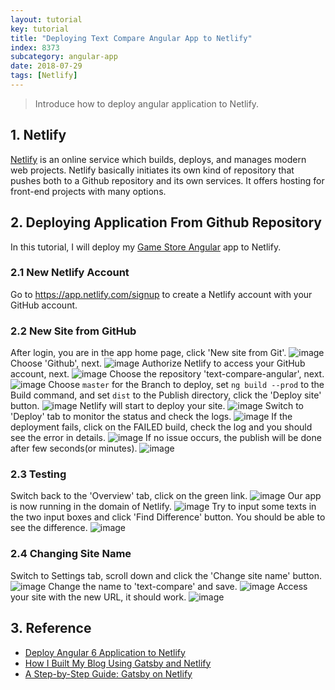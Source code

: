 ```yaml
---
layout: tutorial
key: tutorial
title: "Deploying Text Compare Angular App to Netlify"
index: 8373
subcategory: angular-app
date: 2018-07-29
tags: [Netlify]
---
```


> Introduce how to deploy angular application to Netlify.

## 1. Netlify
[Netlify](https://www.netlify.com/) is an online service which builds, deploys, and manages modern web projects.  Netlify basically initiates its own kind of repository that pushes both to a Github repository and its own services. It offers hosting for front-end projects with many options.

## 2. Deploying Application From Github Repository
In this tutorial, I will deploy my [Game Store Angular](https://github.com/jojozhuang/game-store-angular) app to Netlify.
### 2.1 New Netlify Account
Go to https://app.netlify.com/signup to create a Netlify account with your GitHub account.
### 2.2 New Site from GitHub
After login, you are in the app home page, click 'New site from Git'.
![image](/assets/images/frontend/2773/app.png)
Choose 'Github', next.
![image](/assets/images/frontend/2773/newsite.png)
Authorize Netlify to access your GitHub account, next.
![image](/assets/images/frontend/2773/authorize.png)
Choose the repository 'text-compare-angular', next.
![image](/assets/images/frontend/2773/repository.png)
Choose `master` for the Branch to deploy, set `ng build --prod` to the Build command, and set `dist` to the Publish directory, click the 'Deploy site' button.
![image](/assets/images/frontend/2773/options.png)
Netlify will start to deploy your site.
![image](/assets/images/frontend/2773/inprogress.png)
Switch to 'Deploy' tab to monitor the status and check the logs.
![image](/assets/images/frontend/2773/monitor.png)
If the deployment fails, click on the FAILED build, check the log and you should see the error in details.
![image](/assets/images/frontend/2773/errorlog.png)
If no issue occurs, the publish will be done after few seconds(or minutes).
![image](/assets/images/frontend/2773/published.png)
### 2.3 Testing
Switch back to the 'Overview' tab, click on the green link.
![image](/assets/images/frontend/2773/overview.png)
Our app is now running in the domain of Netlify.
![image](/assets/images/frontend/2773/diff.png)
Try to input some texts in the two input boxes and click 'Find Difference' button. You should be able to see the difference.
![image](/assets/images/frontend/2773/compare.png)
### 2.4 Changing Site Name
Switch to Settings tab, scroll down and click the 'Change site name' button.
![image](/assets/images/frontend/2773/settings.png)
Change the name to 'text-compare' and save.
![image](/assets/images/frontend/2773/changename.png)
Access your site with the new URL, it should work.
![image](/assets/images/frontend/2773/newname.png)

## 3. Reference
* [Deploy Angular 6 Application to Netlify](https://medium.com/@geeksamu/deploy-angular-6-application-to-netlify-60b39b9df61c)
* [How I Built My Blog Using Gatsby and Netlify](https://blog.pavsidhu.com/how-i-built-my-blog-using-gatsby-and-netlify/)
* [A Step-by-Step Guide: Gatsby on Netlify](https://www.netlify.com/blog/2016/02/24/a-step-by-step-guide-gatsby-on-netlify/)
